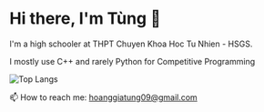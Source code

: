 # Hi there, I'm Tùng 👋

I'm a high schooler at THPT Chuyen Khoa Hoc Tu Nhien - HSGS.

I mostly use C++ and rarely Python for Competitive Programming

![Top Langs](https://github-readme-stats.vercel.app/api?username=TungHoangGia&theme=dark&show_icons=true)

📫 How to reach me: [hoanggiatung09@gmail.com](hoanggiatung09@gmail.com)

